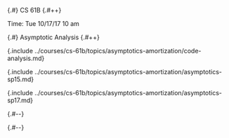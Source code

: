
{.#} CS 61B
{.#++}

Time: Tue 10/17/17 10 am

{.#} Asymptotic Analysis
{.#++}

{.include ../courses/cs-61b/topics/asymptotics-amortization/code-analysis.md}

{.include ../courses/cs-61b/topics/asymptotics-amortization/asymptotics-sp15.md}

{.include ../courses/cs-61b/topics/asymptotics-amortization/asymptotics-sp17.md}

{.#--}

{.#--}
